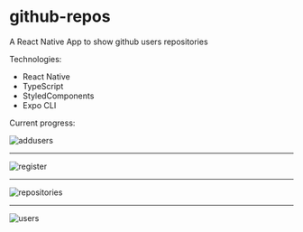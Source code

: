 # github-repos
A React Native App to show github users repositories

Technologies:
- React Native
- TypeScript
- StyledComponents
- Expo CLI

Current progress:

![addusers](https://user-images.githubusercontent.com/66087703/176426257-40503995-71c5-4b0b-aa71-ceed379ae61f.jpg)

<hr>

![register](https://user-images.githubusercontent.com/66087703/176426265-0d303cf2-bc74-4b6a-ba69-c078e5a55f33.jpg)

<hr>

![repositories](https://user-images.githubusercontent.com/66087703/176426267-396ff363-15df-45fc-853b-8ea926415274.jpg)

<hr>

![users](https://user-images.githubusercontent.com/66087703/176426270-b2269010-d5d5-4856-9c22-a4f96dfd1b18.jpg)
